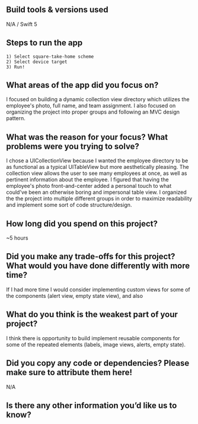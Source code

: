 ## Build tools & versions used
N/A / Swift 5
## Steps to run the app
    1) Select square-take-home scheme
    2) Select device target
    3) Run!
## What areas of the app did you focus on?
I focused on building a dynamic collection view directory which utilizes the employee's photo, full name, and team assignment. I also focused on organizing the project into proper groups and following an MVC design pattern.  
## What was the reason for your focus? What problems were you trying to solve?
I chose a UICollectionView because I wanted the employee directory to be as functional as a typical UITableView but more aesthetically pleasing. The collection view allows the user to see many employees at once, as well as pertinent information about the employee. I figured that having the employee's photo front-and-center added a personal touch to what could've been an otherwise boring and impersonal table view. I organized the the project into multiple different groups in order to maximize readability and implement some sort of code structure/design. 
## How long did you spend on this project?
~5 hours
## Did you make any trade-offs for this project? What would you have done differently with more time?
If I had more time I would consider implementing custom views for some of the components (alert view, empty state view), and also 
## What do you think is the weakest part of your project?
I think there is opportunity to build implement reusable components for some of the repeated elements (labels, image views, alerts, empty state).  
## Did you copy any code or dependencies? Please make sure to attribute them here!
N/A
## Is there any other information you’d like us to know?
